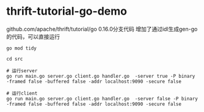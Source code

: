# thrift-tutorial-go-demo

  github.com/apache/thrift/tutorial/go  0.16.0分支代码
  增加了通过idl生成gen-go的代码，可以直接运行

```shell
go mod tidy

cd src
 
# 运行server  
go run main.go server.go client.go handler.go  -server true -P binary -framed false -buffered false -addr localhost:9090 -secure false

# 运行client
go run main.go server.go client.go handler.go  -server false -P binary -framed false -buffered false -addr localhost:9090 -secure false
```
